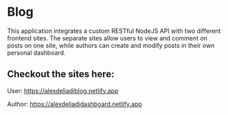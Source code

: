 # Blog

This application integrates a custom RESTful NodeJS API with two different frontend sites. The separate sites allow users to view and comment on posts on one site, while authors can create and modify posts in their own personal dashboard.

## Checkout the sites here: 

User: https://alexdeliadjblog.netlify.app

Author: https://alexdeliadjdashboard.netlify.app
